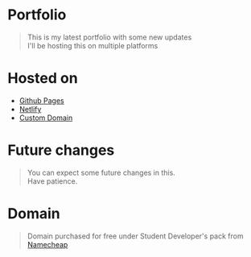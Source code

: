 # Portfolio

> This is my latest portfolio with some new updates  
> I'll be hosting this on multiple platforms  

# Hosted on

- [Github Pages](https:/nitinkumar30.github.io/)
- [Netlify](https://nitinkr.netlify.app/)
- [Custom Domain](http://nitinkr.me/)

# Future changes

> You can expect some future changes in this.  
> Have patience.  

# Domain

> Domain purchased for free under Student Developer's pack from [Namecheap](https://ap.www.namecheap.com/Domains/DomainControlPanel/nitinkr.me/advancedns)
